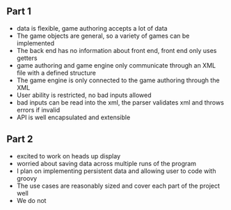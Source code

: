
## Part 1
* data is flexible, game authoring accepts a lot of data
* The game objects are general, so a variety of games can be implemented
* The back end has no information about front end, front end only uses getters
* game authoring and game engine only communicate through an XML file with a defined structure
* The game engine is only connected to the game authoring through the XML
* User ability is restricted, no bad inputs allowed
* bad inputs can be read into the xml, the parser validates xml and throws errors if invalid
* API is well encapsulated and extensible

## Part 2
* excited to work on heads up display
* worried about saving data across multiple runs of the program
* I plan on implementing persistent data and allowing user to code with groovy
* The use cases are reasonably sized and cover each part of the project well
* We do not